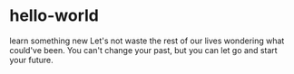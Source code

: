 # hello-world
learn something new
Let's not waste the rest of our lives wondering what could've been. You can't change your past, but you can let go and start your future.
